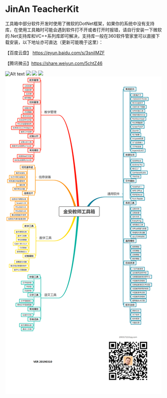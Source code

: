 # JinAn TeacherKit

工具箱中部分软件开发时使用了微软的DotNet框架，如果你的系统中没有支持库，在使用工具箱时可能会遇到软件打不开或者打开时报错，请自行安装一下微软的.Net支持库和VC++系列库即可解决，支持库一般在360软件管家里可以直接下载安装，以下地址亦可直达（更新可能晚于这里）：
 
 【百度云盘】 https://eyun.baidu.com/s/3sniIMZF

 【腾讯微云】https://share.weiyun.com/5chtZ46


![Alt text](https://attach.52pojie.cn/forum/201903/10/124115j2ses4ivgviegssz.jpg)
![](https://attach.52pojie.cn/forum/201903/10/124119asrmy6rqm79dmhyz.jpg)
![](https://attach.52pojie.cn/forum/201903/10/124123fklbqb5lb029jfs9.jpg)
![](https://attach.52pojie.cn/forum/201903/10/124126a4bhoepdev8sdgr4.jpg)
![](https://github.com/G00dChina/TeacherKit/blob/master/structure.png)
